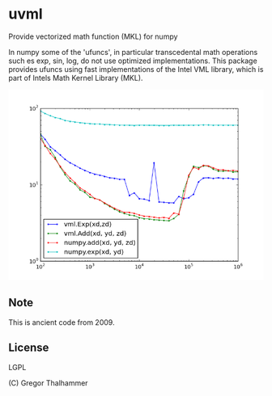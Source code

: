 uvml
====

Provide vectorized math function (MKL) for numpy

In numpy some of the 'ufuncs', in particular transcedental math operations such es exp, sin, log, do not use optimized implementations. This package provides ufuncs using fast implementations of the Intel VML library, which is part of Intels Math Kernel Library (MKL). 

![benchmark](Add-Exp.png "benchmark result")

Note
----

This is ancient code from 2009.

License
-------

LGPL

(C) Gregor Thalhammer
